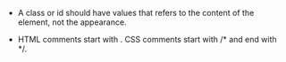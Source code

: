 - A class or id should have values that refers to the content of the element, not the appearance.

- HTML comments start with <!-- and end with -->. CSS comments start with /* and end with */.
